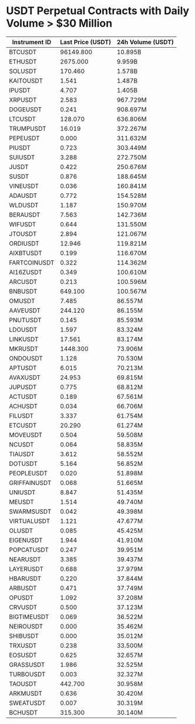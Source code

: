 # USDT Perpetual Contracts with Daily Volume > $30 Million

| Instrument ID | Last Price (USDT) | 24h Volume (USDT) |
|---------------|-------------------|-------------------|
| BTCUSDT | 96149.800 | 10.895B |
| ETHUSDT | 2675.000 | 9.959B |
| SOLUSDT | 170.460 | 1.578B |
| KAITOUSDT | 1.541 | 1.487B |
| IPUSDT | 4.707 | 1.405B |
| XRPUSDT | 2.583 | 967.729M |
| DOGEUSDT | 0.241 | 908.697M |
| LTCUSDT | 128.070 | 636.806M |
| TRUMPUSDT | 16.019 | 372.267M |
| PEPEUSDT | 0.000 | 311.632M |
| PIUSDT | 0.723 | 303.449M |
| SUIUSDT | 3.288 | 272.750M |
| JUSDT | 0.422 | 250.676M |
| SUSDT | 0.876 | 188.645M |
| VINEUSDT | 0.036 | 160.841M |
| ADAUSDT | 0.772 | 154.528M |
| WLDUSDT | 1.187 | 150.970M |
| BERAUSDT | 7.563 | 142.736M |
| WIFUSDT | 0.644 | 131.550M |
| JTOUSDT | 2.894 | 121.067M |
| ORDIUSDT | 12.946 | 119.821M |
| AIXBTUSDT | 0.199 | 116.670M |
| FARTCOINUSDT | 0.322 | 114.362M |
| AI16ZUSDT | 0.349 | 100.610M |
| ARCUSDT | 0.213 | 100.596M |
| BNBUSDT | 649.100 | 100.567M |
| OMUSDT | 7.485 | 86.557M |
| AAVEUSDT | 244.120 | 86.155M |
| PNUTUSDT | 0.145 | 85.593M |
| LDOUSDT | 1.597 | 83.324M |
| LINKUSDT | 17.561 | 83.174M |
| MKRUSDT | 1448.300 | 73.906M |
| ONDOUSDT | 1.128 | 70.530M |
| APTUSDT | 6.015 | 70.213M |
| AVAXUSDT | 24.953 | 69.815M |
| JUPUSDT | 0.775 | 68.812M |
| ACTUSDT | 0.189 | 67.561M |
| ACHUSDT | 0.034 | 66.706M |
| FILUSDT | 3.337 | 61.754M |
| ETCUSDT | 20.290 | 61.274M |
| MOVEUSDT | 0.504 | 59.508M |
| NCUSDT | 0.064 | 58.835M |
| TIAUSDT | 3.612 | 58.552M |
| DOTUSDT | 5.164 | 56.852M |
| PEOPLEUSDT | 0.020 | 51.898M |
| GRIFFAINUSDT | 0.068 | 51.665M |
| UNIUSDT | 8.847 | 51.435M |
| MEUSDT | 1.514 | 49.740M |
| SWARMSUSDT | 0.042 | 49.398M |
| VIRTUALUSDT | 1.121 | 47.677M |
| OLUSDT | 0.085 | 45.425M |
| EIGENUSDT | 1.944 | 41.910M |
| POPCATUSDT | 0.247 | 39.951M |
| NEARUSDT | 3.385 | 39.437M |
| LAYERUSDT | 0.688 | 37.979M |
| HBARUSDT | 0.220 | 37.844M |
| ARBUSDT | 0.471 | 37.749M |
| OPUSDT | 1.092 | 37.208M |
| CRVUSDT | 0.500 | 37.123M |
| BIGTIMEUSDT | 0.069 | 36.522M |
| NEIROUSDT | 0.000 | 35.462M |
| SHIBUSDT | 0.000 | 35.012M |
| TRXUSDT | 0.238 | 33.500M |
| EOSUSDT | 0.625 | 32.657M |
| GRASSUSDT | 1.986 | 32.525M |
| TURBOUSDT | 0.003 | 32.327M |
| TAOUSDT | 442.700 | 30.958M |
| ARKMUSDT | 0.636 | 30.420M |
| SWEATUSDT | 0.007 | 30.319M |
| BCHUSDT | 315.300 | 30.140M |
